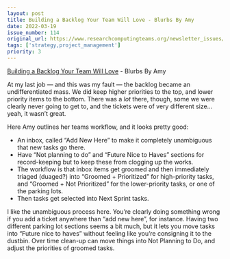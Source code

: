 ```yaml
---
layout: post
title: Building a Backlog Your Team Will Love - Blurbs By Amy
date: 2022-03-19
issue_number: 114
original_url: https://www.researchcomputingteams.org/newsletter_issues/0114
tags: ['strategy,project_management']
priority: 3
---
```


<!-- markdownlint-disable MD033 -->
<!-- markdownlint-disable MD041 -->
<!-- markdownlint-disable MD049 -->

[Building a Backlog Your Team Will Love](https://medium.com/agileinsider/building-a-backlog-your-team-will-love-ba159c1b6ad7) - Blurbs By Amy

At my last job — and this was my fault — the backlog became an undifferentiated mass.  We did keep higher priorities to the top, and lower priority items to the bottom.  There was a *lot* there, though, some we were clearly never going to get to, and the tickets were of very different size… yeah, it wasn’t great.

Here Amy outlines her teams workflow, and it looks pretty good:

- An inbox, called “Add New Here” to make it completely unambiguous that new tasks go there.
- Have “Not planning to do” and “Future Nice to Haves” sections for record-keeping but to keep these from clogging up the works.
- The workflow is that inbox items get groomed and then immediately triaged (duaged?) into “Groomed + Prioritized” for high-priority tasks, and “Groomed + Not Prioritized” for the lower-priority tasks, or one of the parking lots.
- Then  tasks get selected into Next Sprint tasks.

I like the unambiguous process here.  You’re clearly doing something wrong if you add a ticket anywhere than “add new here”, for instance.  Having two different parking lot sections seems a bit much, but it lets you move tasks into “Future nice to haves” without feeling like you’re consigning it to the dustbin.  Over time clean-up can move things into Not Planning to Do, and adjust the priorities of groomed tasks.
